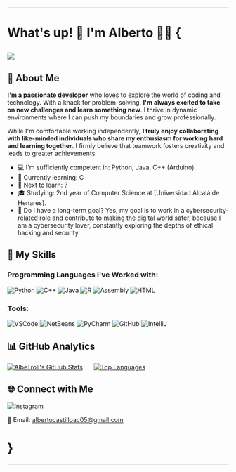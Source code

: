 ---

# What's up! 👋 I'm Alberto 👱🏻 {    <p align="left">
   <img src="https://img.shields.io/badge/STATUS-DEVELOPING-blue">
   </p>

## 🚀 About Me

**I'm a passionate developer** who loves to explore the world of coding and technology. With a knack for problem-solving, **I'm always excited to take on new challenges and learn something new**. I thrive in dynamic environments where I can push my boundaries and grow professionally.

While I'm comfortable working independently, **I truly enjoy collaborating with like-minded individuals who share my enthusiasm for working hard and learning together**. I firmly believe that teamwork fosters creativity and leads to greater achievements.

- 💻 I'm sufficiently competent in: Python, Java, C++ (Arduino).
- 🌱 Currently learning: C
- 🌟 Next to learn: ?
- 🎓 Studying: 2nd year of Computer Science at [Universidad Alcalá de Henares].
- 🔐 Do I have a long-term goal? Yes, my goal is to work in a cybersecurity-related role and contribute to making the digital world safer, because I am a cybersecurity lover, constantly exploring the depths of ethical hacking and security.

## 🌟 My Skills

### Programming Languages I've Worked with:

![Python](https://img.shields.io/badge/-Python-3776AB?style=for-the-badge&logo=python&logoColor=white) ![C++](https://img.shields.io/badge/-C++-00599C?style=for-the-badge&logo=c%2B%2B&logoColor=white) ![Java](https://img.shields.io/badge/-Java-007396?style=for-the-badge&logo=java&logoColor=white) ![R](https://img.shields.io/badge/-R-276DC3?style=for-the-badge&logo=r&logoColor=white) ![Assembly](https://img.shields.io/badge/-Assembly-000000?style=for-the-badge) ![HTML](https://img.shields.io/badge/-HTML-E34F26?style=for-the-badge&logo=html5&logoColor=white)

### Tools:
![VSCode](https://img.shields.io/badge/-VSCode-007ACC?style=for-the-badge&logo=visual-studio-code&logoColor=white) ![NetBeans](https://img.shields.io/badge/-NetBeans-1B6AC6?style=for-the-badge&logo=apache-netbeans-ide&logoColor=white) ![PyCharm](https://img.shields.io/badge/-PyCharm-000000?style=for-the-badge&logo=pycharm&logoColor=white) ![GitHub](https://img.shields.io/badge/-GitHub-181717?style=for-the-badge&logo=github&logoColor=white) ![IntelliJ](https://img.shields.io/badge/-IntelliJ_IDEA-000000?style=for-the-badge&logo=intellij-idea&logoColor=white)


## 📊 GitHub Analytics

[![AlbeTroll's GitHub Stats](https://github-readme-stats.vercel.app/api?username=AlbeTroll&show_icons=true&hide=contribs,prs&theme=radical)](https://github.com/AlbeTroll)&ensp;&ensp;&ensp;
[![Top Languages](https://github-readme-stats.vercel.app/api/top-langs/?username=AlbeTroll&layout=compact&theme=radical)](https://github.com/AlbeTroll)

## 🌐 Connect with Me

[![Instagram](https://img.shields.io/badge/-Instagram-purple?style=flat-square&logo=instagram&logoColor=white&link=https://www.instagram.com/Albetroll_/)](https://www.instagram.com/Albetroll_/)

📧 Email: albertocastilloac05@gmail.com

# }

------
